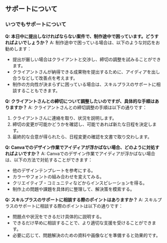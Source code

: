 ## サポートについて
### いつでもサポートについて

**Q: 本日中に提出しなければならない案件で、制作途中で困っています。どうすればよいでしょうか？**
A: 制作途中で困っている場合は、以下のような対応をお勧めします：
- 提出が厳しい場合はクライアントと交渉し、締切の調整を試みることができます。
- クライアントさんが納得できる成果物を提出するために、アイディアを出し合うなどして改善点を考えます。
- 制作の方向性が決まらずに困っている場合は、スキルプラスのサポートに相談することもできます。

**Q: クライアントさんとの締切について調整したいのですが、具体的な手順はありますか？**
A: クライアントさんとの締切調整の手順は以下の通りです：
1. クライアントさんに連絡を取り、状況を説明します。
2. 締切の変更が可能かどうかを確認し、可能であれば新たな日程を決定します。
3. 最終的な合意が得られたら、日程変更の確認を文書で取り交わします。

**Q: Canvaでのデザイン作業でアイディアが浮かばない場合、どのように対処すればよいですか？**
A: Canvaでのデザイン作業でアイディアが浮かばない場合は、以下の方法で対処することができます：
- 他のデザインテンプレートを参考にする。
- カラーやフォントの組み合わせを変えてみる。
- クリエイティブ・コミュニティなどからインスピレーションを得る。
- 制作上の問題や課題を具体的に整理して、解決策を模索する。

**Q: スキルプラスのサポートに相談する際のポイントはありますか？**
A: スキルプラスのサポートに相談する際のポイントは以下の通りです：
- 問題点や状況をできるだけ具体的に説明する。
- できるだけ早めに相談することで、より適切な支援を受けることができます。
- 必要に応じて、問題解決のための資料や画像などを準備すると効果的です。
